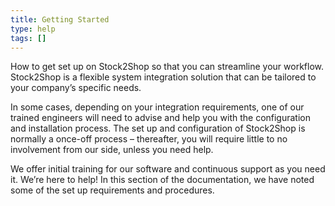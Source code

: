 ```yaml
---
title: Getting Started
type: help
tags: []
---
```


How to get set up on Stock2Shop so that you can streamline your workflow.
Stock2Shop is a flexible system integration solution that can be tailored to your company’s specific needs.

In some cases, depending on your integration requirements, one of our trained engineers will need to advise and help you with the configuration and installation process.
The set up and configuration of Stock2Shop is normally a once-off process – thereafter, you will require little to no involvement from our side, unless you need help. 

We offer initial training for our software and continuous support as you need it. We’re here to help!
In this section of the documentation, we have noted some of the set up requirements and procedures.






    


